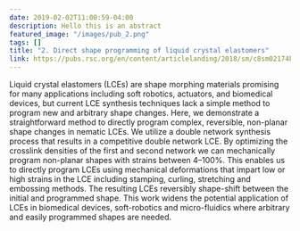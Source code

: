 ```yaml
---
date: 2019-02-02T11:00:59-04:00
description: Hello this is an abstract
featured_image: "/images/pub_2.png"
tags: []
title: "2. Direct shape programming of liquid crystal elastomers"
link: https://pubs.rsc.org/en/content/articlelanding/2018/sm/c8sm02174k#!divAbstract
---
```


Liquid crystal elastomers (LCEs) are shape morphing materials promising for many applications including soft robotics, actuators, and biomedical devices, but current LCE synthesis techniques lack a simple method to program new and arbitrary shape changes. Here, we demonstrate a straightforward method to directly program complex, reversible, non-planar shape changes in nematic LCEs. We utilize a double network synthesis process that results in a competitive double network LCE. By optimizing the crosslink densities of the first and second network we can mechanically program non-planar shapes with strains between 4–100%. This enables us to directly program LCEs using mechanical deformations that impart low or high strains in the LCE including stamping, curling, stretching and embossing methods. The resulting LCEs reversibly shape-shift between the initial and programmed shape. This work widens the potential application of LCEs in biomedical devices, soft-robotics and micro-fluidics where arbitrary and easily programmed shapes are needed.
